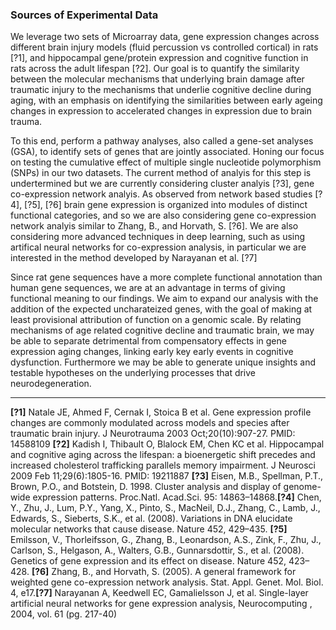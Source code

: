 


### Sources of Experimental Data
We leverage two sets of Microarray data, gene expression changes across different brain injury models (fluid percussion vs controlled cortical) in rats [?1], and hippocampal gene/protein expression and cognitive function in rats across the adult lifespan [?2]. Our goal is to quantify the similarity between the molecular mechanisms that underlying brain damage after traumatic injury to the mechanisms that underlie cognitive decline during aging, with an  emphasis on identifying the similarities between early ageing changes in expression to accelerated changes in expression due to brain trauma. 

To this end, perform a pathway analyses, also called a gene-set analyses (GSA), to identify sets of genes that are jointly associated. Honing our focus on testing the cumulative effect of multiple single nucleotide polymorphism (SNPs) in our two datasets. The current method of analyis for this step is undertermined but we are currently considering cluster analyis [?3], gene co-expression network analyis. As observed from network based studies [?4], [?5], [?6] brain gene expression is organized into modules of
distinct functional categories, and so we are also considering gene co-expression network analyis similar to Zhang, B., and Horvath, S. [?6]. We are also considering more advanced techniques in deep learning, such as using  artifical neural networks for co-expression analysis, in particular we are interested in the method developed by Narayanan et al. [?7]

Since rat gene sequences have a more complete functional annotation than human gene sequences, we are at an advantage in terms of giving functional meaning to our findings. We aim to expand our analysis with the addition of the expected uncharateized genes, with the goal of making at least provisional attribution of function on a genomic scale. By relating mechanisms of age related cognitive decline and traumatic brain, we may be able to separate detrimental from compensatory effects in gene expression aging changes, linking early key early events in cognitive dysfunction. Furthermore we may be able to generate unique insights and testable hypotheses on the underlying processes that drive neurodegeneration.


------------------------------------------------
**[?1]** Natale JE, Ahmed F, Cernak I, Stoica B et al. Gene expression profile changes are commonly modulated across models and species after traumatic brain injury. J Neurotrauma 2003 Oct;20(10):907-27. PMID: 14588109 **[?2]** 	Kadish I, Thibault O, Blalock EM, Chen KC et al. Hippocampal and cognitive aging across the lifespan: a bioenergetic shift precedes and increased cholesterol trafficking parallels memory impairment. J Neurosci 2009 Feb 11;29(6):1805-16. PMID: 19211887 **[?3]** Eisen, M.B., Spellman, P.T., Brown, P.O., and Botstein, D. 1998. Cluster analysis and display of genome-wide expression patterns. Proc.Natl. Acad.Sci. 95: 14863–14868.**[?4]** Chen, Y., Zhu, J., Lum, P.Y., Yang, X., Pinto, S., MacNeil, D.J., Zhang, C., Lamb, J., Edwards, S., Sieberts, S.K., et al. (2008). Variations in DNA elucidate molecular networks that cause disease. Nature 452, 429–435. **[?5]** Emilsson, V., Thorleifsson, G., Zhang, B., Leonardson, A.S., Zink, F., Zhu, J., Carlson, S., Helgason, A., Walters, G.B., Gunnarsdottir, S., et al. (2008). Genetics of gene expression and its effect on disease. Nature 452, 423–428. **[?6]** Zhang, B., and Horvath, S. (2005). A general framework for weighted gene co-expression network analysis. Stat. Appl. Genet. Mol. Biol. 4, e17.**[?7]** Narayanan A,  Keedwell EC,  Gamalielsson J, et al. Single-layer artificial neural networks for gene expression analysis, Neurocomputing , 2004, vol. 61 (pg. 217-40)


